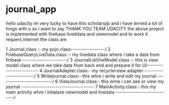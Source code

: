 # journal_app
hello udacity im very lucky to have this scholarsjip  and  i have lerned a lot of hings with u so i want to say THANK YOU TEAM UDACITY 
the above project is implemented with firebase liveddata and viewmodel and to work it requers internet 
the class are 


1 Journal.class :- my pojo class-----------------/
2 FirebaseQueryLiveData.class :- my livedata class where i take a data from firibase ----------------------/
3 JournalListViwModel.class :- this is view model class where we take data from back end and prepare it for UI------------------------
4 JournalAdapter.class:- my recyclerview adapter------------------------/
5 Writejournal.class:-  this whre i write and edit my journal --------------------------/
6 ViewJournal.class:- this whre i can see or view my journal ------------------------------------
7 MainActivity.class:- this my main activity whre i intialaze viewmodel and livedata ----------------------------/
